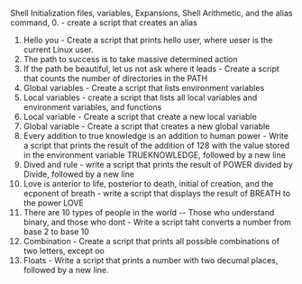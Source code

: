 Shell Initialization files, variables, Expansions, Shell Arithmetic, and the alias command,
0.<o> - create a script that creates an alias
1. Hello you - Create a script that prints hello user, where ueser is the current Linux user.
2. The path to success is to take massive determined action
3. If the path be beautiful, let us not ask where it leads - Create a script that counts the number of directories in the PATH
4. Global variables - Create a script that lists environment variables
5. Local variables - create a script that lists all local variables and environment variables, and functions
6. Local variable - Create a script that create a new local variable
7. Global variable - Create a script that creates a new global variable
8. Every addition to true knowledge is an addition to human power - Write a script that prints the result of the addition of 128 with the value stored in the environment variable TRUEKNOWLEDGE, followed by a new line
9. Dived and rule - write a script that prints the result of POWER divided by Divide, followed by a new line
10. Love is anterior to life, posterior to death, initial of creation, and the ecponent of breath - write a script that displays the result of BREATH to the power LOVE
11. There are 10 types of people in the world -- Those who understand binary, and those who dont - Write a script taht converts a number from base 2 to base 10
12. Combination - Create a script that prints all possible combinations of two letters, except oo
13. Floats - Write a script that prints a number with two decumal places, followed by a new line.
